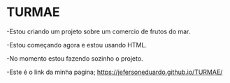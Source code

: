 # TURMAE
-Estou criando um projeto sobre um comercio de frutos do mar.

-Estou começando agora e estou usando HTML.

-No momento estou fazendo sozinho o projeto.

-Este é o link da minha pagina; https://jefersoneduardo.github.io/TURMAE/
